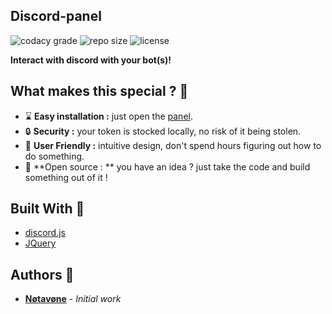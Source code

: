 ## Discord-panel
![codacy grade](https://img.shields.io/codacy/grade/d499e4a1863349ffb7366f6b9970082f.svg?style=for-the-badge)
![repo size](https://img.shields.io/github/repo-size/Notavone/discord-panel.svg?style=for-the-badge)
![license](https://img.shields.io/github/license/Notavone/discord-panel.svg?style=for-the-badge)

**Interact with discord with your bot(s)!**

## What makes this special ? 💎

*  ⌛ **Easy installation :** just open the [panel](../index.html).
*  🔒 **Security :** your token is stocked locally, no risk of it being stolen.
*  📌 **User Friendly :** intuitive design, don't spend hours figuring out how to do something.
*  👀 **Open source : ** you have an idea ? just take the code and build something out of it !

## Built With 🔧

*   [discord.js](https://github.com/discordjs/discord.js/blob/webpack/discord.11.4.2.js)
*   [JQuery](https://jquery.com/)

## Authors 📝

*   **[Nøtavøne](https://github.com/notavone)** - *Initial work*